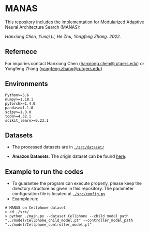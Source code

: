 # MANAS
This repository includes the implementation for Modularized Adaptive Neural Architecture Search (MANAS):

*Hanxiong Chen, Yunqi Li, He Zhu, Yongfeng Zhang. 2022.*

## Refernece

For inquiries contact Hanxiong Chen (hanxiong.chen@rutgers.edu) or Yongfeng Zhang (yongfeng.zhang@rutgers.edu)

## Environments

```
Python>=3.6
numpy>=1.18.1
pytorch>=1.4.0
pandas>=1.1.0
scipy>=1.3.0
tqdm>=4.32.1
scikit_learn>=0.23.1
```

## Datasets

- The processed datasets are in  [`./src/dataset/`](https://github.com/TalonCB/MANAS/tree/master/src/dataset)

- **Amazon Datasets**: The origin dataset can be found [here](http://jmcauley.ucsd.edu/data/amazon/). 
    

## Example to run the codes
-   To guarantee the program can execute properly, please keep the directory structure as given in this repository. The parameter configuration file is located at [`./src/config.py`](https://github.com/TalonCB/MANAS/tree/master/src/config.py)
-   Example run:

```
# MANAS on Cellphone dataset
> cd ./src/
> python ./main.py --dataset Cellphone --child_model_path "../model/Cellphone_child_model.pt" --controller_model_path "../model/Cellphone_controller_model.pt"
```

